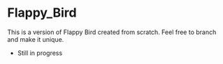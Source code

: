 # Flappy_Bird
This is a version of Flappy Bird created from scratch. Feel free to branch and make it unique.
- Still in progress
